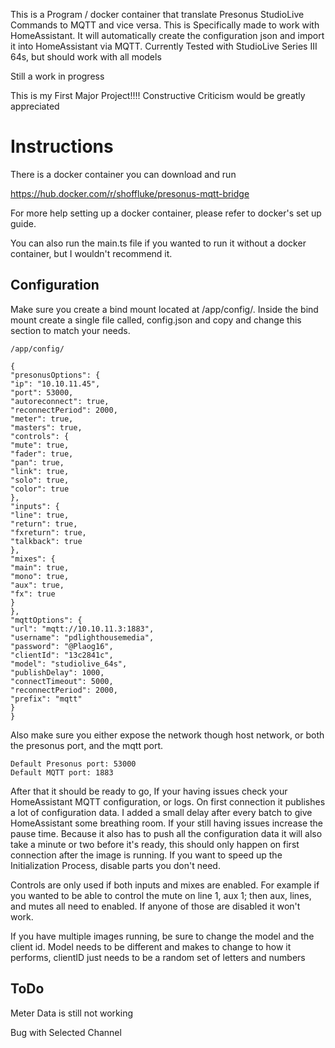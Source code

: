 This is a Program / docker container that translate Presonus StudioLive Commands to MQTT and vice versa.
This is Specifically made to work with HomeAssistant. It will automatically create the configuration json and
import it into HomeAssistant via MQTT. Currently Tested with StudioLive Series III 64s, but should work with all models

Still a work in progress

This is my First Major Project!!!!
Constructive Criticism would be greatly appreciated

# Instructions

There is a docker container you can download and run

https://hub.docker.com/r/shoffluke/presonus-mqtt-bridge

For more help setting up a docker container, please refer to docker's set up guide.

You can also run the main.ts file if you wanted to run it without a docker container, but I wouldn't recommend it.

## Configuration

Make sure you create a bind mount located at /app/config/. Inside the bind mount create a single file called, config.json and copy and change this section to match your needs.

```angular2html
/app/config/
```

```
{
"presonusOptions": {
"ip": "10.10.11.45",
"port": 53000,
"autoreconnect": true,
"reconnectPeriod": 2000,
"meter": true,
"masters": true,
"controls": {
"mute": true,
"fader": true,
"pan": true,
"link": true,
"solo": true,
"color": true
},
"inputs": {
"line": true,
"return": true,
"fxreturn": true,
"talkback": true
},
"mixes": {
"main": true,
"mono": true,
"aux": true,
"fx": true
}
},
"mqttOptions": {
"url": "mqtt://10.10.11.3:1883",
"username": "pdlighthousemedia",
"password": "@Plaog16",
"clientId": "13c2841c",
"model": "studiolive_64s",
"publishDelay": 1000,
"connectTimeout": 5000,
"reconnectPeriod": 2000,
"prefix": "mqtt"
}
}
```

Also make sure you either expose the network though host network, or both the presonus port, and the mqtt port.
```angular2html
Default Presonus port: 53000
Default MQTT port: 1883
```

After that it should be ready to go, If your having issues check your HomeAssistant MQTT configuration, or logs. On first connection it publishes a lot of configuration data. I added a small delay after every batch to give HomeAssistant some breathing room. If your still having issues increase the pause time. Because it also has to push all the configuration data it will also take a minute or two before it's ready, this should only happen on first connection after the image is running. If you want to speed up the Initialization Process, disable parts you don't need.

Controls are only used if both inputs and mixes are enabled. For example if you wanted to be able to control the mute on line 1, aux 1; then aux, lines, and mutes all need to enabled. If anyone of those are disabled it won't work.

If you have multiple images running, be sure to change the model and the client id. Model needs to be different and makes to change to how it performs, clientID just needs to be a random set of letters and numbers

 ## ToDo

Meter Data is still not working

Bug with Selected Channel